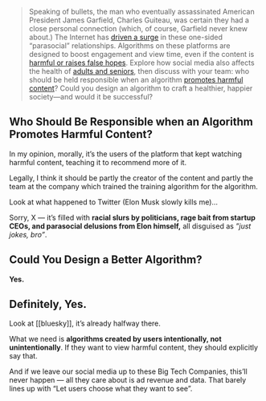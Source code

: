 > Speaking of bullets, the man who eventually assassinated American President James Garfield, Charles Guiteau, was certain they had a close personal connection (which, of course, Garfield never knew about.) The Internet has [driven a surge](https://www.psychologytoday.com/us/blog/modern-mentality/201810/is-social-media-making-you-lonely) in these one-sided “parasocial” relationships. Algorithms on these platforms are designed to boost engagement and view time, even if the content is [harmful or raises false hopes](https://hai.stanford.edu/news/psychiatrists-perspective-social-media-algorithms-and-mental-health). Explore how social media also affects the health of [adults and seniors](https://www.harvardmagazine.com/2022/02/right-now-social-media-adult-depression), then discuss with your team: who should be held responsible when an algorithm [promotes harmful content](https://www.vox.com/the-highlight/24121461/myanmar-genocide-section-230-facebook-internet-social-media-moderation)? Could you design an algorithm to craft a healthier, happier society—and would it be successful?

## Who Should Be Responsible when an Algorithm Promotes Harmful Content?

In my opinion, morally, it’s the users of the platform that kept watching harmful content, teaching it to recommend more of it.

Legally, I think it should be partly the creator of the content and partly the team at the company which trained the training algorithm for the algorithm.

Look at what happened to Twitter (Elon Musk slowly kills me)...

Sorry, X — it’s filled with **racial slurs by politicians, rage bait from startup CEOs, and parasocial delusions from Elon himself,** all disguised as *”just jokes, bro”*.

## Could You Design a Better Algorithm?

**Yes.**

## Definitely, Yes.

Look at [[bluesky]], it’s already halfway there.

What we need is **algorithms created by users intentionally, not unintentionally**. If they want to view harmful content, they should explicitly say that.

And if we leave our social media up to these Big Tech Companies, this’ll never happen — all they care about is ad revenue and data. That barely lines up with “Let users choose what they want to see”.
